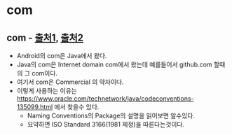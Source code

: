 com
===
com - [출처1](https://www.oracle.com/technetwork/java/codeconventions-135099.html), [출처2](https://stackoverflow.com/questions/2661698/java-com-package-namespace)
---
* Android의 com은 Java에서 왔다.
* Java의 com은 Internet domain com에서 왔는데 예를들어서 github.com 할때의 그 com이다.
* 여기서 com은 Commercial 의 약자이다.
* 이렇게 사용하는 이유는 https://www.oracle.com/technetwork/java/codeconventions-135099.html 에서 찾을수 있다.
  * Naming Conventions의 Package의 설명을 읽어보면 알수있다.
  * 요약하면 ISO Standard 3166(1981 제정)을 따른다는것이다.
